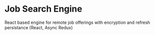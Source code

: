 # Job Search Engine

React based engine for remote job offerings with encryption and refresh persistance (React, Async Redux)